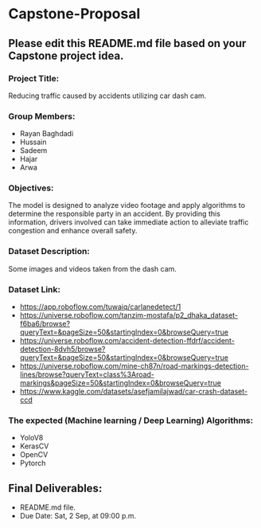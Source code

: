 # Capstone-Proposal


## Please edit this README.md file based on your Capstone project idea.

### Project Title:
Reducing traffic caused by accidents  utilizing car dash cam.

### Group Members:
- Rayan Baghdadi
- Hussain
- Sadeem
- Hajar
- Arwa

### Objectives:
The model is designed to analyze video footage and apply algorithms to determine the responsible party in an accident. By providing this information, drivers involved can take immediate action to alleviate traffic congestion and enhance overall safety.

### Dataset Description:
Some images and videos taken from the dash cam.

### Dataset Link:
- https://app.roboflow.com/tuwaiq/carlanedetect/1
- https://universe.roboflow.com/tanzim-mostafa/p2_dhaka_dataset-f6ba6/browse?queryText=&pageSize=50&startingIndex=0&browseQuery=true
- https://universe.roboflow.com/accident-detection-ffdrf/accident-detection-8dvh5/browse?queryText=&pageSize=50&startingIndex=0&browseQuery=true
- https://universe.roboflow.com/mine-ch87n/road-markings-detection-lines/browse?queryText=class%3Aroad-markings&pageSize=50&startingIndex=0&browseQuery=true
- https://www.kaggle.com/datasets/asefjamilajwad/car-crash-dataset-ccd

### The expected (Machine learning / Deep Learning) Algorithms:
- YoloV8
- KerasCV
- OpenCV
- Pytorch 

## Final Deliverables:
- README.md file.
- Due Date: Sat, 2 Sep, at 09:00 p.m.
